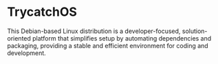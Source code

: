 # TrycatchOS
This Debian-based Linux distribution is a developer-focused, solution-oriented platform that simplifies setup by automating dependencies and packaging, providing a stable and efficient environment for coding and development.
